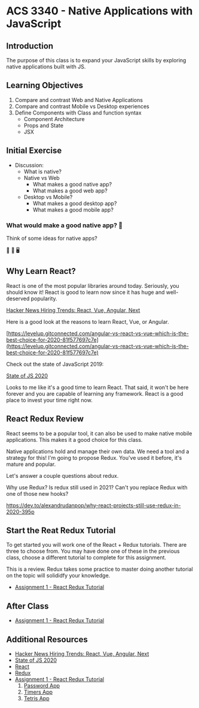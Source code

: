 # ACS 3340 - Native Applications with JavaScript

<!-- > -->

## Introduction

The purpose of this class is to expand your JavaScript skills by exploring native applications built with JS. 

<!-- > -->

## Learning Objectives

1. Compare and contrast Web and Native Applications 
1. Compare and contrast Mobile vs Desktop experiences 
1. Define Components with Class and function syntax
    - Component Architecture
    - Props and State
    - JSX

<!-- > -->

## Initial Exercise

- Discussion: 
    - What is native?
    - Native vs Web
        - What makes a good native app? 
        - What makes a good web app? 
    - Desktop vs Mobile? 
        - What makes a good desktop app?
        - What makes a good mobile app?

<!-- > -->

### What would make a good native app? 🤔

Think of some ideas for native apps?

📱 🤔 🖥

<!-- > -->

## Why Learn React? 

React is one of the most popular libraries around today. Seriously, you should know it! React is good to learn now since it has huge and well-deserved popularity.

[Hacker News Hiring Trends: React, Vue, Angular, Next](https://npm-stat.com/charts.html?package=react&package=vue&package=angular&package=Svelte&package=next&from=2019-06-01&to=2022-01-31)

<!-- > -->

Here is a good look at the reasons to learn React, Vue, or Angular. 

[https://levelup.gitconnected.com/angular-vs-react-vs-vue-which-is-the-best-choice-for-2020-81f577697c7e](https://levelup.gitconnected.com/angular-vs-react-vs-vue-which-is-the-best-choice-for-2020-81f577697c7e)

<!-- > -->

Check out the state of JavaScript 2019:

[State of JS 2020](https://2020.stateofjs.com/en-US/)

Looks to me like it's a good time to learn React. That said, it won't be here forever and you are capable of learning any framework. React is a good place to invest your time right now.

<!-- > -->

## React Redux Review

<!-- > -->

React seems to be a popular tool, it can also be used to make native mobile applications. This makes it a good choice for this class. 

<!-- > -->

Native applications hold and manage their own data. We need a tool and a strategy for this! I'm going to propose Redux. You've used it before, it's mature and popular.

<!-- > -->

Let's answer a couple questions about redux.

Why use Redux? Is redux still used in 2021? Can't you replace Redux with one of those new hooks?

https://dev.to/alexandrudanpop/why-react-projects-still-use-redux-in-2020-395p

<!-- > -->

## Start the Reat Redux Tutorial

To get started you will work one of the React + Redux tutorials. There are three to choose from. You may have done one of these in the previous class, choose a different tutorial to complete for this assignment. 

<!-- > -->

This is a review. Redux takes some practice to master doing another tutorial on the topic will solididfy your knowledge. 

- [Assignment 1 - React Redux Tutorial](../Assignments/Assignment-1-react-redux.md)

<!-- > -->

## After Class

- [Assignment 1 - React Redux Tutorial](../Assignments/Assignment-1-react-redux.md)

<!-- > -->

## Additional Resources

- [Hacker News Hiring Trends: React, Vue, Angular, Next](https://npm-stat.com/charts.html?package=react&package=vue&package=angular&package=Svelte&package=next&from=2019-06-01&to=2022-01-31)
- [State of JS 2020](https://2020.stateofjs.com/en-US/)
- [React](https://reactjs.org)
- [Redux](https://redux.js.org)
- [Assignment 1 - React Redux Tutorial](../Assignments/Assignment-1-react-redux.md)
    1. [Password App](https://github.com/Tech-at-DU/React-Redux-passwords-Tutorial)
    2. [Timers App](https://github.com/Tech-at-DU/React-Redux-Timers-Tutorial)
    3. [Tetris App](https://github.com/Tech-at-DU/React-Redux-Tetris-Tutorial) 
